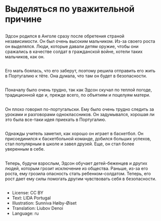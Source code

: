 # Выделяться по уважительной причине

##
Эдсон родился в Анголе сразу после обретения страной независимости. Он был очень высоким мальчиком. Из-за своего роста он выделялся. Люди, которые давали детям оружие, чтобы они сражались в качестве солдат в гражданской войне, хотели таких мальчиков, как он.

##
Его мать боялась, что его заберут, поэтому решила отправить его жить в Португалию к тёте. Она думала, что там он будет в безопасности.

##
Поначалу было очень трудно, так как Эдсон скучал по теплой погоде, традиционной еде и, прежде всего, по объятиям и поцелуям матери.

##
Он плохо говорил по-португальски. Ему было очень трудно следить за уроками и разговорами одноклассников. Он задумывался, хорошая ли это была все-таки идея приехать в Португалию.

##
Однажды учитель заметил, как хорошо он играет в баскетбол. Он присоединился к баскетбольной команде, добился больших успехов, стал популярным в школе и завел друзей. Еще, он стал более уверенным в себе.

##
Теперь, будучи взрослым, Эдсон обучает детей-беженцев и других людей, которым грозит исключение из общества. Раньше, из-за его роста, ему грозила опасность стать ребенком-солдатом. Теперь, его рост дает ему силы помогать другим чувствовать себя в безопасности.

##
* License: CC BY
* Text: LIDA Portugal
* Illustration: Sunniva Høiby-Øiset
* Translation: Liubov Denoi
* Language: ru
